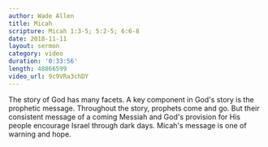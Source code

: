 ```yaml
---
author: Wade Allen
title: Micah
scripture: Micah 1:3-5; 5:2-5; 6:6-8
date: 2018-11-11
layout: sermon
category: video
duration: '0:33:56' 
length: 48866599
video_url: 9c9VRa3chDY
---
```


The story of God has many facets. A key component in God's story is the prophetic message. Throughout the story, prophets come and go. But their consistent message of a coming Messiah and God's provision for His people encourage Israel through dark days. Micah's message is one of warning and hope.
